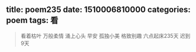 title: poem235
date: 1510006810000
categories: poem
tags: 看
---
> 看着枯叶
万般柔情
涌上心头
早安
孤独小美
格致别趣
六点起床235天 迟到9天